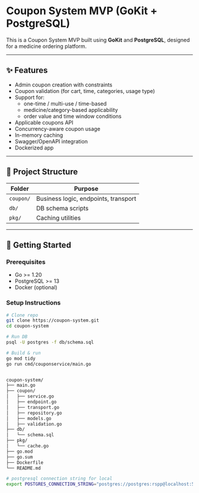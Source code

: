 # Coupon System MVP (GoKit + PostgreSQL)

This is a Coupon System MVP built using **GoKit** and **PostgreSQL**, designed for a medicine ordering platform.

---

## ✨ Features

- Admin coupon creation with constraints
- Coupon validation (for cart, time, categories, usage type)
- Support for:
  - one-time / multi-use / time-based
  - medicine/category-based applicability
  - order value and time window conditions
- Applicable coupons API
- Concurrency-aware coupon usage
- In-memory caching
- Swagger/OpenAPI integration
- Dockerized app

---

## 📁 Project Structure

| Folder        | Purpose                              |
| ------------- | ------------------------------------ |
| `coupon/`     | Business logic, endpoints, transport |
| `db/`         | DB schema scripts                    |
| `pkg/`        | Caching utilities                    |

---

## 🚀 Getting Started

### Prerequisites
- Go >= 1.20
- PostgreSQL >= 13
- Docker (optional)

### Setup Instructions

```bash
# Clone repo
git clone https://coupon-system.git
cd coupon-system

# Run DB
psql -U postgres -f db/schema.sql

# Build & run
go mod tidy
go run cmd/couponservice/main.go


coupon-system/
├── main.go
├── coupon/
│   ├── service.go
│   ├── endpoint.go
│   ├── transport.go
│   ├── repository.go
│   ├── models.go
│   ├── validation.go
├── db/
│   └── schema.sql
├── pkg/
│   └── cache.go
├── go.mod
├── go.sum
├── Dockerfile
└── README.md

# postgresql connection string for local
export POSTGRES_CONNECTION_STRING="postgres://postgres:rspp@localhost:5432/coupon?sslmode=disable"
